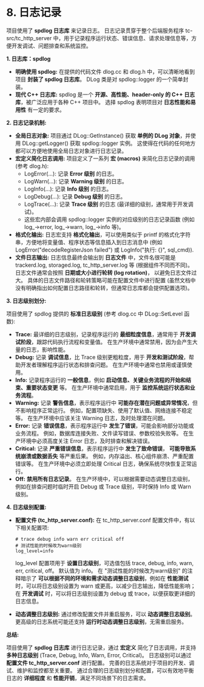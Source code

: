 # 8. 日志记录

项目使用了 **spdlog 日志库** 来记录日志。 日志记录贯穿于整个后端服务程序 tc-src/tc_http_server 中，用于记录程序运行状态、错误信息、请求处理信息等，方便开发调试、问题排查和系统监控。

**1. 日志库：spdlog**

- **明确使用 spdlog:** 在提供的代码文件 dlog.cc 和 dlog.h 中，可以清晰地看到项目 **封装了 spdlog 日志库**。 DLog 类是对 spdlog::logger 的一个简单封装。
- **现代 C++ 日志库:** spdlog 是一个 **开源、高性能、header-only 的 C++ 日志库**，被广泛应用于各种 C++ 项目中。 选择 spdlog 表明项目对 **日志性能和易用性** 有一定的要求。

**2. 日志记录机制:**

- **全局日志对象:** 项目通过 DLog::GetInstance() 获取 **单例的 DLog 对象**，并使用 DLog::getLogger() 获取 spdlog::logger 实例。 这使得在代码的任何地方都可以方便地使用全局日志对象进行日志记录。
- **宏定义简化日志调用:** 项目定义了一系列 **宏 (macros)** 来简化日志记录的调用 (参考 dlog.h):
  - LogError(...): 记录 **Error 级别** 的日志。
  - LogWarn(...): 记录 **Warning 级别** 的日志。
  - LogInfo(...): 记录 **Info 级别** 的日志。
  - LogDebug(...): 记录 **Debug 级别** 的日志。
  - LogTrace(...): 记录 **Trace 级别** 的日志 (最详细的级别，通常用于开发调试)。
  - 这些宏内部会调用 spdlog::logger 实例的对应级别的日志记录函数 (例如 log_->error, log_->warn, log_->info 等)。
- **格式化输出:** 日志宏支持 **格式化输出**，可以使用类似于 printf 的格式化字符串，方便地将变量值、程序状态等信息插入到日志消息中 (例如 LogError("decodeRegisterJson failed") 或 LogInfo("执行: {}", sql_cmd)).
- **文件日志输出:** 日志信息最终会输出到 **日志文件** 中，文件名很可能是 trackerd.log, storaged.log, tc_http_server.log 等 (根据组件不同而不同)。 日志文件通常会按照 **日期或大小进行轮转 (log rotation)**， 以避免日志文件过大。 具体的日志文件路径和轮转策略可能在配置文件中进行配置 (虽然文档中没有明确指出如何配置日志路径和轮转，但通常日志库都会提供配置选项)。

**3. 日志级别划分:**

项目使用了 spdlog 提供的 **标准日志级别** (参考 dlog.cc 中 DLog::SetLevel 函数):

- **Trace:** 最详细的日志级别，记录程序运行的 **最细粒度信息**，通常用于 **开发调试阶段**，跟踪代码执行流程和变量值。 在生产环境中通常禁用，因为会产生大量的日志，影响性能。
- **Debug:** 记录 **调试信息**，比 Trace 级别更粗粒度，用于 **开发和测试阶段**，帮助开发者理解程序运行状态和排查问题。 在生产环境中通常也禁用或谨慎使用。
- **Info:** 记录程序运行的 **一般信息**，例如 **启动信息、关键业务流程的开始和结束、重要状态变更** 等。 在生产环境中通常启用，用于 **监控系统运行状态和业务流程**。
- **Warning:** 记录 **警告信息**，表示程序运行中 **可能存在潜在问题或异常情况**，但不影响程序正常运行。 例如，配置项缺失、使用了默认值、网络连接不稳定等。 在生产环境中应该关注 Warning 日志，及时处理潜在问题。
- **Error:** 记录 **错误信息**，表示程序运行中 **发生了错误**，可能会影响部分功能或业务流程。 例如，数据库连接失败、文件读写错误、参数校验失败等。 在生产环境中必须高度关注 Error 日志，及时排查和解决错误。
- **Critical:** 记录 **严重错误信息**，表示程序运行中 **发生了致命错误**， **可能导致系统崩溃或数据丢失** 等严重后果。 例如，内存溢出、核心组件崩溃、严重配置错误等。 在生产环境中必须立即处理 Critical 日志，确保系统尽快恢复正常运行。
- **Off:** **禁用所有日志记录**。 在生产环境中，可以根据需要动态调整日志级别，例如在排查问题时临时开启 Debug 或 Trace 级别，平时保持 Info 或 Warn 级别。

**4. 日志级别配置:**

- **配置文件 (tc_http_server.conf):** 在 tc_http_server.conf 配置文件中，有以下相关配置项:

  ```
  # trace debug info warn err critical off
  # 测试性能的时候改为warn级别
  log_level=info
  ```

  

  log_level 配置项用于 **设置日志级别**，可选值包括 trace, debug, info, warn, err, critical, off。 默认值为 info。 在 "测试性能的时候改为warn级别" 的注释暗示了 **可以根据不同的环境和需求动态调整日志级别**，例如在 **性能测试** 时，可以将日志级别设置为 warn 或更高，以减少日志输出，降低性能影响；在 **开发调试** 时，可以将日志级别设置为 debug 或 trace，以便获取更详细的日志信息。

- **动态调整日志级别:** 通过修改配置文件并重启服务，可以 **动态调整日志级别**。 更高级的日志系统可能还支持 **运行时动态调整日志级别**，无需重启服务。

**总结:**

项目使用了 **spdlog 日志库** 进行日志记录，通过 **宏定义** 简化了日志调用，并支持 **多种日志级别** (Trace, Debug, Info, Warn, Error, Critical)。 日志级别可以通过 **配置文件 tc_http_server.conf** 进行配置。 完善的日志系统对于项目的开发、调试、维护和监控都至关重要。 通过合理的日志级别划分和配置，可以有效地平衡日志的 **详细程度** 和 **性能开销**，满足不同场景下的日志需求。